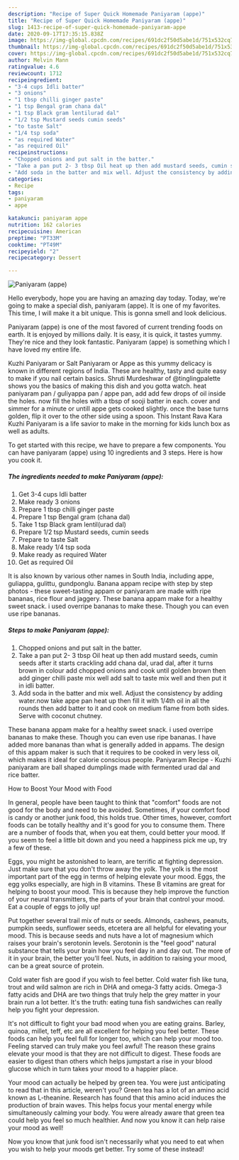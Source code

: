 ```yaml
---
description: "Recipe of Super Quick Homemade Paniyaram (appe)"
title: "Recipe of Super Quick Homemade Paniyaram (appe)"
slug: 1413-recipe-of-super-quick-homemade-paniyaram-appe
date: 2020-09-17T17:35:15.838Z
image: https://img-global.cpcdn.com/recipes/691dc2f50d5abe1d/751x532cq70/paniyaram-appe-recipe-main-photo.jpg
thumbnail: https://img-global.cpcdn.com/recipes/691dc2f50d5abe1d/751x532cq70/paniyaram-appe-recipe-main-photo.jpg
cover: https://img-global.cpcdn.com/recipes/691dc2f50d5abe1d/751x532cq70/paniyaram-appe-recipe-main-photo.jpg
author: Melvin Mann
ratingvalue: 4.6
reviewcount: 1712
recipeingredient:
- "3-4 cups Idli batter"
- "3 onions"
- "1 tbsp chilli ginger paste"
- "1 tsp Bengal gram chana dal"
- "1 tsp Black gram lentilurad dal"
- "1/2 tsp Mustard seeds cumin seeds"
- "to taste Salt"
- "1/4 tsp soda"
- "as required Water"
- "as required Oil"
recipeinstructions:
- "Chopped onions and put salt in the batter."
- "Take a pan put 2- 3 tbsp Oil heat up then add mustard seeds, cumin seeds after it starts crackling add chana dal, urad dal, after it turns brown in colour add chopped onions and cook until golden brown then add ginger chilli paste mix well add salt to taste mix well and then put it in idli batter."
- "Add soda in the batter and mix well. Adjust the consistency by adding water.now take appe pan heat up then fill it with 1/4th oil in all the rounds then add batter to it and cook on medium flame from both sides. Serve with coconut chutney."
categories:
- Recipe
tags:
- paniyaram
- appe

katakunci: paniyaram appe 
nutrition: 162 calories
recipecuisine: American
preptime: "PT33M"
cooktime: "PT49M"
recipeyield: "2"
recipecategory: Dessert

---
```



![Paniyaram (appe)](https://img-global.cpcdn.com/recipes/691dc2f50d5abe1d/751x532cq70/paniyaram-appe-recipe-main-photo.jpg)

Hello everybody, hope you are having an amazing day today. Today, we're going to make a special dish, paniyaram (appe). It is one of my favorites. This time, I will make it a bit unique. This is gonna smell and look delicious.

Paniyaram (appe) is one of the most favored of current trending foods on earth. It is enjoyed by millions daily. It is easy, it is quick, it tastes yummy. They're nice and they look fantastic. Paniyaram (appe) is something which I have loved my entire life.

Kuzhi Paniyaram or Salt Paniyaram or Appe as this yummy delicacy is known in different regions of India. These are healthy, tasty and quite easy to make if you nail certain basics. Shruti Murdeshwar of @tinglingpalette shows you the basics of making this dish and you gotta watch. heat paniyaram pan / guliyappa pan / appe pan, add add few drops of oil inside the holes. now fill the holes with a tbsp of sooji batter in each. cover and simmer for a minute or untill appe gets cooked slightly. once the base turns golden, flip it over to the other side using a spoon. This Instant Rava Kara Kuzhi Paniyaram is a life savior to make in the morning for kids lunch box as well as adults.


To get started with this recipe, we have to prepare a few components. You can have paniyaram (appe) using 10 ingredients and 3 steps. Here is how you cook it.

<!--inarticleads1-->

##### The ingredients needed to make Paniyaram (appe):

1. Get 3-4 cups Idli batter
1. Make ready 3 onions
1. Prepare 1 tbsp chilli ginger paste
1. Prepare 1 tsp Bengal gram (chana dal)
1. Take 1 tsp Black gram lentil(urad dal)
1. Prepare 1/2 tsp Mustard seeds, cumin seeds
1. Prepare to taste Salt
1. Make ready 1/4 tsp soda
1. Make ready as required Water
1. Get as required Oil


It is also known by various other names in South India, including appe, guliappa, gulittu, gundponglu. Banana appam recipe with step by step photos - these sweet-tasting appam or paniyaram are made with ripe bananas, rice flour and jaggery. These banana appam make for a healthy sweet snack. i used overripe bananas to make these. Though you can even use ripe bananas. 

<!--inarticleads2-->

##### Steps to make Paniyaram (appe):

1. Chopped onions and put salt in the batter.
1. Take a pan put 2- 3 tbsp Oil heat up then add mustard seeds, cumin seeds after it starts crackling add chana dal, urad dal, after it turns brown in colour add chopped onions and cook until golden brown then add ginger chilli paste mix well add salt to taste mix well and then put it in idli batter.
1. Add soda in the batter and mix well. Adjust the consistency by adding water.now take appe pan heat up then fill it with 1/4th oil in all the rounds then add batter to it and cook on medium flame from both sides. Serve with coconut chutney.


These banana appam make for a healthy sweet snack. i used overripe bananas to make these. Though you can even use ripe bananas. I have added more bananas than what is generally added in appams. The design of this appam maker is such that it requires to be cooked in very less oil, which makes it ideal for calorie conscious people. Paniyaram Recipe - Kuzhi paniyaram are ball shaped dumplings made with fermented urad dal and rice batter. 

How to Boost Your Mood with Food


In general, people have been taught to think that "comfort" foods are not good for the body and need to be avoided. Sometimes, if your comfort food is candy or another junk food, this holds true. Other times, however, comfort foods can be totally healthy and it's good for you to consume them. There are a number of foods that, when you eat them, could better your mood. If you seem to feel a little bit down and you need a happiness pick me up, try a few of these.

Eggs, you might be astonished to learn, are terrific at fighting depression. Just make sure that you don't throw away the yolk. The yolk is the most important part of the egg in terms of helping elevate your mood. Eggs, the egg yolks especially, are high in B vitamins. These B vitamins are great for helping to boost your mood. This is because they help improve the function of your neural transmitters, the parts of your brain that control your mood. Eat a couple of eggs to jolly up!

Put together several trail mix of nuts or seeds. Almonds, cashews, peanuts, pumpkin seeds, sunflower seeds, etcetera are all helpful for elevating your mood. This is because seeds and nuts have a lot of magnesium which raises your brain's serotonin levels. Serotonin is the "feel good" natural substance that tells your brain how you feel day in and day out. The more of it in your brain, the better you'll feel. Nuts, in addition to raising your mood, can be a great source of protein.

Cold water fish are good if you wish to feel better. Cold water fish like tuna, trout and wild salmon are rich in DHA and omega-3 fatty acids. Omega-3 fatty acids and DHA are two things that truly help the grey matter in your brain run a lot better. It's the truth: eating tuna fish sandwiches can really help you fight your depression. 

It's not difficult to fight your bad mood when you are eating grains. Barley, quinoa, millet, teff, etc are all excellent for helping you feel better. These foods can help you feel full for longer too, which can help your mood too. Feeling starved can truly make you feel awful! The reason these grains elevate your mood is that they are not difficult to digest. These foods are easier to digest than others which helps jumpstart a rise in your blood glucose which in turn takes your mood to a happier place.

Your mood can actually be helped by green tea. You were just anticipating to read that in this article, weren't you? Green tea has a lot of an amino acid known as L-theanine. Research has found that this amino acid induces the production of brain waves. This helps focus your mental energy while simultaneously calming your body. You were already aware that green tea could help you feel so much healthier. And now you know it can help raise your mood as well!

Now you know that junk food isn't necessarily what you need to eat when you wish to help your moods get better. Try some of these instead!

